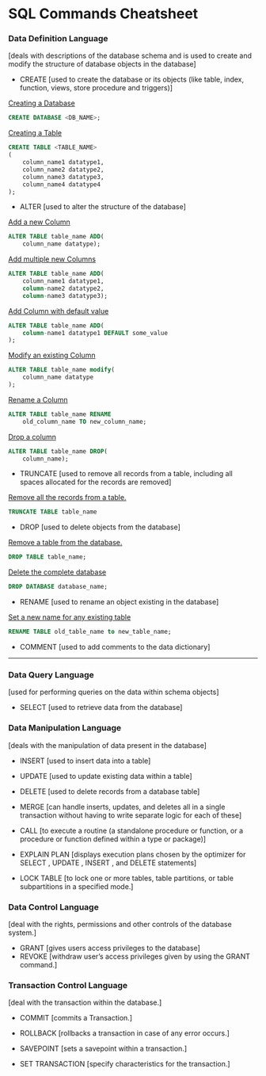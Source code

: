 # SQL Commands Cheatsheet


### Data Definition Language 
[deals with descriptions of the database schema and is used to create and modify the structure of database objects in the database]

* CREATE [used to create the database or its objects (like table, index, function, views, store procedure and triggers)]

[Creating a Database](#)
```sql 
CREATE DATABASE <DB_NAME>; 
```

[Creating a Table](#)
```sql
CREATE TABLE <TABLE_NAME>
(
    column_name1 datatype1,
    column_name2 datatype2,
    column_name3 datatype3,
    column_name4 datatype4
);
```


* ALTER [used to alter the structure of the database]

[Add a new Column](#)
```sql
ALTER TABLE table_name ADD(
    column_name datatype);
```
[Add multiple new Columns](#)
```sql
ALTER TABLE table_name ADD(
    column_name1 datatype1, 
    column-name2 datatype2, 
    column-name3 datatype3);
```
[Add Column with default value](#)
```sql
ALTER TABLE table_name ADD(
    column-name1 datatype1 DEFAULT some_value
);
```
[Modify an existing Column](#)
```sql
ALTER TABLE table_name modify(
    column_name datatype
);
```
[Rename a Column](#)
```sql
ALTER TABLE table_name RENAME 
    old_column_name TO new_column_name;
```
[Drop a column](#)
```sql
ALTER TABLE table_name DROP(
    column_name);
```


* TRUNCATE [used to remove all records from a table, including all spaces allocated for the records are removed]


[Remove all the records from a table.](#)
```sql
TRUNCATE TABLE table_name
```



* DROP [used to delete objects from the database]


[Remove a table from the database.](#)
```sql
DROP TABLE table_name;
```
[Delete the complete database](#)
```sql
DROP DATABASE database_name;
```



* RENAME [used to rename an object existing in the database]


[Set a new name for any existing table](#)
```sql
RENAME TABLE old_table_name to new_table_name;
```


* COMMENT [used to add comments to the data dictionary]
---

### Data Query Language 
[used for performing queries on the data within schema objects] 

* SELECT [used to retrieve data from the database]


### Data Manipulation Language
[deals with the manipulation of data present in the database]

* INSERT [used to insert data into a table]

* UPDATE [used to update existing data within a table]

* DELETE [used to delete records from a database table]

* MERGE [can handle inserts, updates, and deletes all in a single transaction without having to write separate logic for each of these]

* CALL [to execute a routine (a standalone procedure or function, or a procedure or function defined within a type or package)]

* EXPLAIN PLAN [displays execution plans chosen by the optimizer for SELECT , UPDATE , INSERT , and DELETE statements]

* LOCK TABLE [to lock one or more tables, table partitions, or table subpartitions in a specified mode.]


### Data Control Language
[deal with the rights, permissions and other controls of the database system.]


* GRANT [gives users access privileges to the database]
* REVOKE [withdraw user’s access privileges given by using the GRANT command.]


### Transaction Control Language
[deal with the transaction within the database.]

* COMMIT [commits a Transaction.]

* ROLLBACK [rollbacks a transaction in case of any error occurs.]

* SAVEPOINT [sets a savepoint within a transaction.]

* SET TRANSACTION [specify characteristics for the transaction.]
